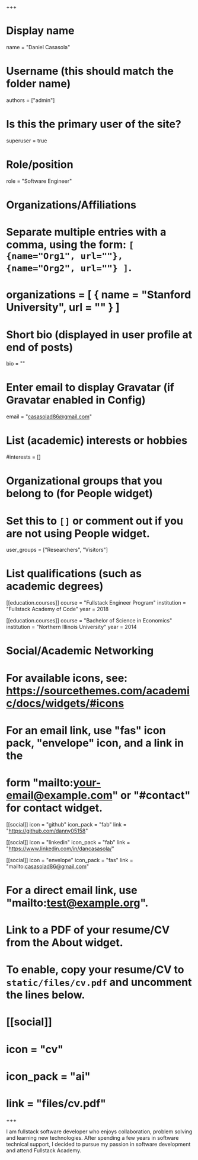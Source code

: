 +++
# Display name
name = "Daniel Casasola"

# Username (this should match the folder name)
authors = ["admin"]

# Is this the primary user of the site?
superuser = true

# Role/position
role = "Software Engineer"

# Organizations/Affiliations
#   Separate multiple entries with a comma, using the form: `[ {name="Org1", url=""}, {name="Org2", url=""} ]`.
# organizations = [ { name = "Stanford University", url = "" } ]

# Short bio (displayed in user profile at end of posts)
bio = ""

# Enter email to display Gravatar (if Gravatar enabled in Config)
email = "casasolad86@gmail.com"

# List (academic) interests or hobbies
#interests = []

# Organizational groups that you belong to (for People widget)
#   Set this to `[]` or comment out if you are not using People widget.
user_groups = ["Researchers", "Visitors"]

# List qualifications (such as academic degrees)
[[education.courses]]
  course = "Fullstack Engineer Program"
  institution = "Fullstack Academy of Code"
  year = 2018

[[education.courses]]
  course = "Bachelor of Science in Economics"
  institution = "Northern Illinois University"
  year = 2014

# Social/Academic Networking
# For available icons, see: https://sourcethemes.com/academic/docs/widgets/#icons
#   For an email link, use "fas" icon pack, "envelope" icon, and a link in the
#   form "mailto:your-email@example.com" or "#contact" for contact widget.

[[social]]
  icon = "github"
  icon_pack = "fab"
  link = "https://github.com/danny05158"

  [[social]]
  icon = "linkedin"
  icon_pack = "fab"
  link = "https://www.linkedin.com/in/dancasasola/"


[[social]]
  icon = "envelope"
  icon_pack = "fas"
  link = "mailto:casasolad86@gmail.com"
  # For a direct email link, use "mailto:test@example.org".


# Link to a PDF of your resume/CV from the About widget.
# To enable, copy your resume/CV to `static/files/cv.pdf` and uncomment the lines below.
# [[social]]
#   icon = "cv"
#   icon_pack = "ai"
#   link = "files/cv.pdf"

+++

I am fullstack software developer who enjoys collaboration, problem solving and learning new technologies. After spending a few years in software technical support, I decided to pursue my passion in software development and attend Fullstack Academy.
